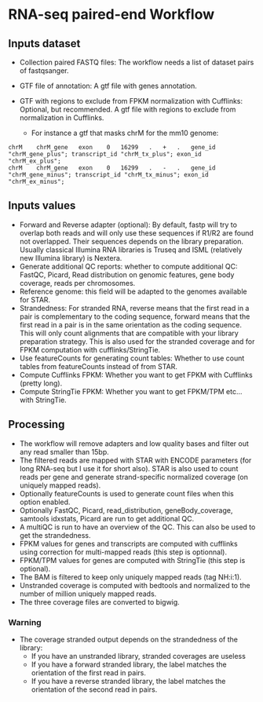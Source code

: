 # RNA-seq paired-end Workflow

## Inputs dataset

- Collection paired FASTQ files: The workflow needs a list of dataset pairs of fastqsanger.
- GTF file of annotation: A gtf file with genes annotation.
- GTF with regions to exclude from FPKM normalization with Cufflinks: Optional, but recommended. A gtf file with regions to exclude from normalization in Cufflinks.

  - For instance a gtf that masks chrM for the mm10 genome:

```
chrM	chrM_gene	exon	0	16299	.	+	.	gene_id "chrM_gene_plus"; transcript_id "chrM_tx_plus"; exon_id "chrM_ex_plus";
chrM	chrM_gene	exon	0	16299	.	-	.	gene_id "chrM_gene_minus"; transcript_id "chrM_tx_minus"; exon_id "chrM_ex_minus";
```

## Inputs values

- Forward and Reverse adapter (optional): By default, fastp will try to overlap both reads and will only use these sequences if R1/R2 are found not overlapped. Their sequences depends on the library preparation. Usually classical Illumina RNA libraries is Truseq and ISML (relatively new Illumina library) is Nextera.
- Generate additional QC reports: whether to compute additional QC: FastQC, Picard, Read distribution on genomic features, gene body coverage, reads per chromosomes.
- Reference genome: this field will be adapted to the genomes available for STAR.
- Strandedness: For stranded RNA, reverse means that the first read in a pair is complementary to the coding sequence, forward means that the first read in a pair is in the same orientation as the coding sequence. This will only count alignments that are compatible with your library preparation strategy. This is also used for the stranded coverage and for FPKM computation with cufflinks/StringTie.
- Use featureCounts for generating count tables: Whether to use count tables from featureCounts instead of from STAR.
- Compute Cufflinks FPKM: Whether you want to get FPKM with Cufflinks (pretty long).
- Compute StringTie FPKM: Whether you want to get FPKM/TPM etc... with StringTie.

## Processing

- The workflow will remove adapters and low quality bases and filter out any read smaller than 15bp.
- The filtered reads are mapped with STAR with ENCODE parameters (for long RNA-seq but I use it for short also). STAR is also used to count reads per gene and generate strand-specific normalized coverage (on uniquely mapped reads).
- Optionally featureCounts is used to generate count files when this option enabled.
- Optionally FastQC, Picard, read_distribution, geneBody_coverage, samtools idxstats, Picard are run to get additional QC.
- A multiQC is run to have an overview of the QC. This can also be used to get the strandedness.
- FPKM values for genes and transcripts are computed with cufflinks using correction for multi-mapped reads (this step is optionnal).
- FPKM/TPM values for genes are computed with StringTie (this step is optional).
- The BAM is filtered to keep only uniquely mapped reads (tag NH:i:1).
- Unstranded coverage is computed with bedtools and normalized to the number of million uniquely mapped reads.
- The three coverage files are converted to bigwig.

### Warning

- The coverage stranded output depends on the strandedness of the library:
  - If you have an unstranded library, stranded coverages are useless
  - If you have a forward stranded library, the label matches the orientation of the first read in pairs.
  - If you have a reverse stranded library, the label matches the orientation of the second read in pairs.
